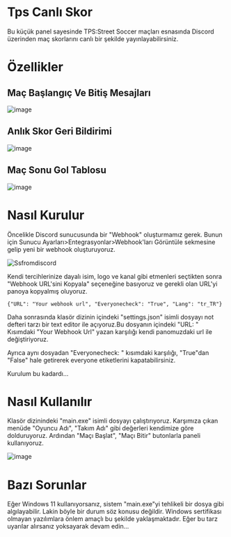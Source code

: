 # Tps Canlı Skor

Bu küçük panel sayesinde TPS:Street Soccer maçları esnasında Discord üzerinden maç skorlarını canlı bir şekilde yayınlayabilirsiniz. 

# Özellikler
## Maç Başlangıç Ve Bitiş Mesajları
![image](https://github.com/POTATOX35/tpscanli/assets/81747015/813c77bb-b62b-4f8f-872d-2f3a0afe6336)

## Anlık Skor Geri Bildirimi
![image](https://github.com/POTATOX35/tpscanli/assets/81747015/2a03c79e-30a4-4ed0-9232-d469f8b6f696)

## Maç Sonu Gol Tablosu
![image](https://github.com/POTATOX35/tpscanli/assets/81747015/b94f9418-a1d8-4050-a602-31498b2639a5)


# Nasıl Kurulur

Öncelikle Discord sunucusunda bir "Webhook" oluşturmamız gerek. Bunun için Sunucu Ayarları>Entegrasyonlar>Webhook'ları Görüntüle
sekmesine gelip yeni bir webhook oluşturuyoruz. 

![Ssfromdiscord](https://github.com/POTATOX35/tpscanli/assets/81747015/e7a35387-2982-4141-9db6-5039f50e1c44)

Kendi tercihlerinize dayalı isim, logo ve kanal gibi etmenleri seçtikten sonra "Webhook URL'sini Kopyala" seçeneğine basıyoruz ve gerekli olan URL'yi panoya kopyalmış oluyoruz. 

    {"URL": "Your webhook url", "Everyonecheck": "True", "Lang": "tr_TR"}

Daha sonrasında klasör dizinin içindeki "settings.json" isimli dosyayı not defteri tarzı bir text editor ile açıyoruz.Bu dosyanın içindeki "URL: " Kısımdaki "Your Webhook Url" yazan karşılığı kendi panomuzdaki url ile değiştiriyoruz. 

Ayrıca aynı dosyadan "Everyonecheck: " kısımdaki karşılığı, "True"dan "False" hale getirerek everyone etiketlerini kapatabilirsiniz.

Kurulum bu kadardı...

# Nasıl Kullanılır

Klasör dizinindeki "main.exe" isimli dosyayı çalıştırıyoruz. Karşımıza çıkan menüde "Oyuncu Adı", "Takım Adı" gibi değerleri kendimize göre dolduruyoruz. Ardından "Maçı Başlat", "Maçı Bitir" butonlarla paneli kullanıyoruz.

![image](https://github.com/POTATOX35/tpscanli/assets/81747015/4c840f36-fd3d-4641-92c2-45a0e636ba58)

# Bazı Sorunlar

Eğer Windows 11 kullanıyorsanız, sistem "main.exe"yi tehlikeli bir dosya gibi algılayabilir. Lakin böyle bir durum söz konusu değildir. Windows sertifikası olmayan yazılımlara önlem amaçlı bu şekilde yaklaşmaktadır. Eğer bu tarz uyarılar alırsanız yoksayarak devam edin...
